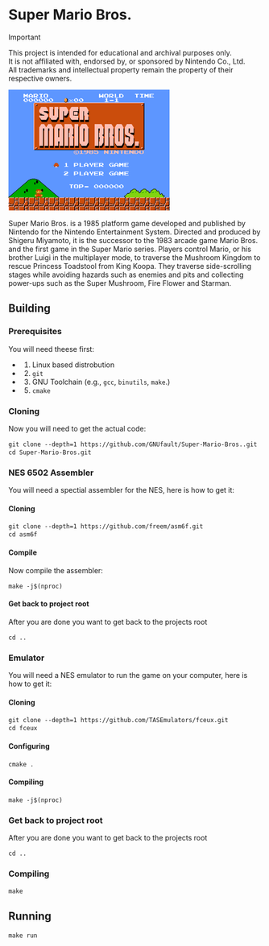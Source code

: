 # Super Mario Bros.

> [!IMPORTANT]
> This project is intended for educational and archival purposes only.  
> It is not affiliated with, endorsed by, or sponsored by Nintendo Co., Ltd.  
> All trademarks and intellectual property remain the property of their respective owners.  

![Demo of it working](demo.png)

Super Mario Bros. is a 1985 platform game developed and published by Nintendo for the Nintendo Entertainment System. Directed and produced by Shigeru Miyamoto, it is the successor to the 1983 arcade game Mario Bros. and the first game in the Super Mario series. Players control Mario, or his brother Luigi in the multiplayer mode, to traverse the Mushroom Kingdom to rescue Princess Toadstool from King Koopa. They traverse side-scrolling stages while avoiding hazards such as enemies and pits and collecting power-ups such as the Super Mushroom, Fire Flower and Starman.

## Building
### Prerequisites
You will need theese first:
- 1. Linux based distrobution
- 2. `git`
- 3. GNU Toolchain (e.g., `gcc`, `binutils`, `make`.)
- 5. `cmake`

### Cloning
Now you will need to get the actual code:
```
git clone --depth=1 https://github.com/GNUfault/Super-Mario-Bros..git
cd Super-Mario-Bros.git
```

### NES 6502 Assembler
You will need a spectial assembler for the NES, here is how to get it:

#### Cloning
```
git clone --depth=1 https://github.com/freem/asm6f.git
cd asm6f
```

#### Compile
Now compile the assembler:
```
make -j$(nproc)
```

#### Get back to project root
After you are done you want to get back to the projects root
```
cd ..
```

### Emulator
You will need a NES emulator to run the game on your computer, here is how to get it:

#### Cloning
```
git clone --depth=1 https://github.com/TASEmulators/fceux.git
cd fceux
```

#### Configuring
```
cmake .
```

#### Compiling
```
make -j$(nproc)
```

### Get back to project root
After you are done you want to get back to the projects root
```
cd ..
```

### Compiling
```
make
```

## Running
```
make run
```

